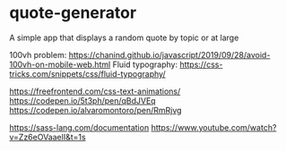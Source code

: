 # quote-generator
A simple app that displays a random quote by topic or at large

100vh problem: https://chanind.github.io/javascript/2019/09/28/avoid-100vh-on-mobile-web.html
Fluid typography: https://css-tricks.com/snippets/css/fluid-typography/

https://freefrontend.com/css-text-animations/
https://codepen.io/5t3ph/pen/qBdJVEq
https://codepen.io/alvaromontoro/pen/RmRjvg

https://sass-lang.com/documentation
https://www.youtube.com/watch?v=Zz6eOVaaelI&t=1s
